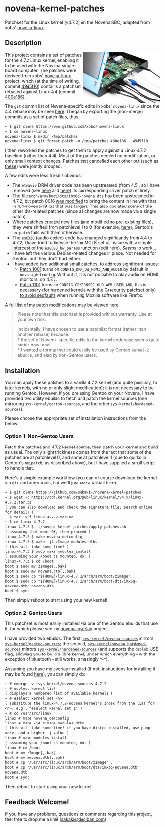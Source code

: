 # novena-kernel-patches
Patchset for the Linux kernel (v4.7.2) on the Novena SBC, adapted from xobs' [novena-linux](https://github.com/xobs/novena-linux).

## Description


<img src="https://raw.githubusercontent.com/sakaki-/resources/master/kousagi/novena/Kousagi_Novena.jpg" alt="Kousagi Novena" width="250px" align="right"/>

This project contains a set of patches for the 4.7.2 Linux kernel, enabling it to be used with the Novena single-board computer. The patches were derived from xobs' [novena-linux](https://github.com/xobs/novena-linux) project, which (at the time of writing, commit [49d5f10](https://github.com/xobs/novena-linux/commit/49d5f1070f3880b03db1a55347d28b77b221771e)) contains a patchset rebased against Linux 4.4 (commit [400e186](https://github.com/xobs/novena-linux/commit/400e1869c6aa2af116e2ce73627e551a1ecf0e1d)).

The `git` commit list of Novena-specific edits in xobs' `novena-linux` since the 4.4 rebase may be seen [here](https://github.com/xobs/novena-linux/compare/400e186...49d5f10). I began by exporting the (non-merge) commits as a set of patch files, thus:

```console
~ $ git clone https://www.github.com/xobs/novena-linux
~ $ cd novena-linux
novena-linux $ mkdir /tmp/patches
novena-linux $ git format-patch -o /tmp/patches 400e186...49d5f10
```

I then reworked the patches to get them to apply against a Linux 4.7.2 baseline (rather than 4.4). Most of the patches needed no modification, or only small context changes. Patches that cancelled each other out (such as [these](https://github.com/sakaki-/novena-kernel-patches/commit/1d78ce714a9ccf88b4809dc329831d536752ab68)) were jointly dropped.

A few edits were less trivial / obvious:
* The `etnaviv` DRM driver code has been upstreamed (from 4.5), so I have removed (see [here](https://github.com/sakaki-/novena-kernel-patches/commit/80fb26cbd2cb824d39944cb43016223c3526ee24) and [here](https://github.com/sakaki-/novena-kernel-patches/commit/a50a8dbc63649545aa836f3590e6d23f7cd0990d)) its corresponding driver patch entirely.
* The file `arch/arm/boot/dts/imx6q-novena.dts` has been upstreamed in 4.7.2, but patch 0016 [was modified](https://github.com/sakaki-/novena-kernel-patches/commit/f71696a19dc9ef54a8900cd7c1b30f9729a70d6e) to bring the content in line with that in 4.4-novena-r9 (as that was larger). This also obviated some of the other dts-related patches (since all changes are now made via a single patch).
* Where patches created new files (and modified no pre-existing files), they were shifted from patchlevel 1 to 0 (for example, [here](https://github.com/sakaki-/novena-kernel-patches/commit/311f67e39e6cd6476cf7929c90b52f337d65140f)); Gentoo's `unipatch` fails with them otherwise.
* The `es8328` (audio codec) code has changed significantly from 4.4 to 4.7.2; I have tried to finesse the 'no MCLK set up' issue with a simple intercept of the `es8328_hw_params` function (edit [here](https://github.com/sakaki-/novena-kernel-patches/commit/4a1ab9656cee4aeee8c0d674756b0112cad5a7c8)). *Seems* to work...
* I have left the various Debian-related changes in place. Not needed for Gentoo, but they don't hurt either.
* I have added two additional small patches, to address significant issues:
  * [Patch 1001](https://github.com/sakaki-/novena-kernel-patches/commit/cbfcd8f3770a738f203f7bc5a3b073311d220ed8) turns on `CONFIG_DRM_DW_HDMI_AHB_AUDIO` by default in `novena_defconfig`. Without it, it is not possible to play audio on HDMI monitors, on 4.7.2.
  * [Patch 1101](https://github.com/sakaki-/novena-kernel-patches/commit/7de43ca917575e9ef5464fae0016e6b27a88cb1e) turns on `CONFIG_GRKERNSEC_OLD_ARM_USERLAND`; this is necessary (for hardened kernels with the Grsecurity patchset only) [to avoid segfaults](https://forums.grsecurity.net/viewtopic.php?f=3&t=4479) when running Mozilla software like Firefox.

A full list of my patch modifications may be viewed [here](https://github.com/sakaki-/novena-kernel-patches/compare/7037ff5...7de43ca).

> Please note that this patchset is provided without warranty. Use at your own risk.

> Incidentally, I have chosen to use a patchlist format (rather than another rebase) because:  
    * the set of Novena-specific edits to the kernel codebase seems quite stable now; and   
    * I wanted a format that could easily be used by Gentoo `kernel-2` ebuilds, and also by non-Gentoo users.

## Installation

You can apply these patches to a vanilla 4.7.2 kernel (and quite possibly, to later kernels, with no or only slight modification); it is not necessary to be running Gentoo. However, if you *are* using Gentoo on your Novena, I have provided two utility ebuilds to fetch and patch the kernel sources (one mirroring `sys-kernel/gentoo-sources`, and the other `sys-kernel/hardened-sources`).

Please choose the appropriate set of installation instructions from the below.

### Option 1: Non-Gentoo Users

Fetch the patches and 4.7.2 kernel source, then patch your kernel and build as usual. The only slight trickiness comes from the fact that some of the patches are at patchlevel 0, and some at patchlevel 1 (due to quirks in Gentoo's `unipatch`, as described above), but I have supplied a small script to handle that.

Here's a simple example workflow (you can of course download the kernel via `git` and other tools, but we'll just use a tarball here):

```console
~ $ git clone https://github.com/sakaki-/novena-kernel-patches
~ $ wget -c https://cdn.kernel.org/pub/linux/kernel/v4.x/linux-4.7.2.tar.xz
( you can also download and check the signature file; search online for details )
~ $ tar -xjf linux-4.7.2.tar.xz
~ $ cd linux-4.7.2
linux-4.7.2 $ ../novena-kernel-patches/apply-patches.sh
( assuming that went OK, then proceed )
linux-4.7.2 $ make novena_defconfig
linux-4.7.2 $ make -j4 zImage modules dtbs
( this will take some time! )
linux-4.7.2 $ sudo make modules_install
( assuming your /boot is mounted, do: )
linux-4.7.2 $ cd /boot
boot $ sudo mv zImage{,.bak}
boot $ sudo mv novena.dtb{,.bak}
boot $ sudo cp "${HOME}/linux-4.7.2/arch/arm/boot/zImage" .
boot $ sudo cp "${HOME}/linux-4.7.2/arch/arm/boot/dts/imx6q-novena.dtb" novena.dtb
boot $ sync
```
Then simply reboot to start using your new kernel!

### Option 2: Gentoo Users

This patchset is most easily installed via one of the Gentoo ebuilds that use it, for which please see my [novena-overlay](https://github.com/sakaki-/novena-overlay) project.

I have provided two ebuilds. The first, [`sys-kernel/novena-sources`](https://github.com/sakaki-/novena-overlay/tree/master/sys-kernel/novena-sources) mirrors [`sys-kernel/gentoo-sources`](https://packages.gentoo.org/packages/sys-kernel/gentoo-sources); the second, [`sys-kernel/novena_hardened-sources`](https://github.com/sakaki-/novena-overlay/tree/master/sys-kernel/novena_hardened-sources) mirrors [`sys-kernel/hardened-sources`](https://packages.gentoo.org/packages/sys-kernel/hardened-sources) (and supports the `deblob` USE flag, allowing you to build a libre kernel; under which everything - with the exception of bluetooth - still works, amazingly ^-^).

Assuming you have my overlay installed (if not, instructions for installing it may be found [here](https://github.com/sakaki-/novena-overlay)), you can simply do:

```console
~ # emerge -v ~sys-kernel/novena-sources-4.7.2
~ # eselect kernel list
( displays a numbered list of available kernels )
~ # eselect kernel set <n>
( substitute the linux-4.7.2-novena kernel's index from the list for <n>; e.g., "eselect kernel set 1" )
~ # cd /usr/src/linux
linux # make novena_defconfig
linux # make -j4 zImage modules dtbs
( this will take some time! if you have distcc installed, use pump make, and a higher -j value )
linux # make modules_install
( assuming your /boot is mounted, do: )
linux # cd /boot
boot # mv zImage{,.bak}
boot # mv novena.dtb{,.bak}
boot # cp "/usr/src/linux/arch/arm/boot/zImage" .
boot # cp "/usr/src/linux/arch/arm/boot/dts/imx6q-novena.dtb" novena.dtb
boot # sync
```
Then reboot to start using your new kernel!

## Feedback Welcome!

If you have any problems, questions or comments regarding this project, feel free to drop me a line! (sakaki@deciban.com)
